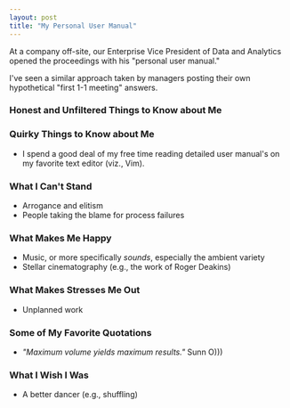 ```yaml
---
layout: post
title: "My Personal User Manual"
---
```


At a company off-site, our Enterprise Vice President of Data and Analytics opened
the proceedings with his "personal user manual."

I've seen a similar approach taken by managers posting their own hypothetical
"first 1-1 meeting" answers.


### Honest and Unfiltered Things to Know about Me


### Quirky Things to Know about Me

* I spend a good deal of my free time reading detailed user manual's
on my favorite text editor (viz., Vim).

### What I Can't Stand

* Arrogance and elitism
* People taking the blame for process failures

### What Makes Me Happy

* Music, or more specifically _sounds_, especially the ambient variety
* Stellar cinematography (e.g., the work of Roger Deakins)


### What Makes Stresses Me Out

* Unplanned work


### Some of My Favorite Quotations

* _"Maximum volume yields maximum results."_ Sunn O)))


### What I Wish I Was

* A better dancer (e.g., shuffling)
